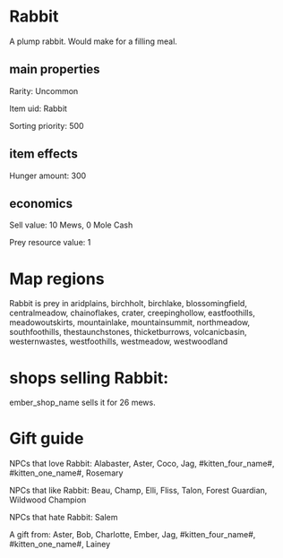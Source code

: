 # Rabbit

A plump rabbit. Would make for a filling meal.

## main properties

Rarity: Uncommon

Item uid: Rabbit

Sorting priority: 500

## item effects

Hunger amount: 300

## economics

Sell value: 10 Mews, 0 Mole Cash

Prey resource value: 1

# Map regions

Rabbit is prey in aridplains, birchholt, birchlake, blossomingfield, centralmeadow, chainoflakes, crater, creepinghollow, eastfoothills, meadowoutskirts, mountainlake, mountainsummit, northmeadow, southfoothills, thestaunchstones, thicketburrows, volcanicbasin, westernwastes, westfoothills, westmeadow, westwoodland

# shops selling Rabbit:

ember_shop_name sells it for 26 mews.

# Gift guide

NPCs that love Rabbit: Alabaster, Aster, Coco, Jag, #kitten_four_name#, #kitten_one_name#, Rosemary

NPCs that like Rabbit: Beau, Champ, Elli, Fliss, Talon, Forest Guardian, Wildwood Champion

NPCs that hate Rabbit: Salem

A gift from: Aster, Bob, Charlotte, Ember, Jag, #kitten_four_name#, #kitten_one_name#, Lainey